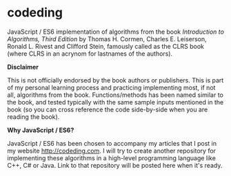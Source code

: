 # codeding

JavaScript / ES6 implementation of algorithms from the book *Introduction to Algorithms, Third Edition* by Thomas H. Cormen, Charles E. Leiserson, Ronald L. Rivest and Clifford Stein, famously called as the CLRS book (where CLRS in an acrynom for lastnames of the authors).

**Disclaimer**

This is not officially endorsed by the book authors or publishers. This is part of my personal learning process and practicing implementing most, if not all, algorithms from the book. Functions/methods has been named similar to the book, and tested typically with the same sample inputs mentioned in the book (so you can cross reference the code side-by-side when you are reading the book).

**Why JavaScript / ES6?**

JavaScript / ES6 has been chosen to accompany my articles that I post in my website http://codeding.com. I will try to create another repository for implementing these algorithms in a high-level programming language like C++, C# or Java. Link to that repository will be posted here when it's ready.
